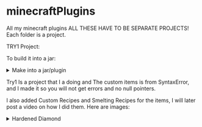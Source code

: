 # minecraftPlugins
All my minecraft plugins
ALL THESE HAVE TO BE SEPARATE PROJECTS! Each folder is a project.

TRY1 Project:

To build it into a jar:
<details close> 
   <summary>Make into a jar/plugin</summary>
   <a href=https://user-images.githubusercontent.com/78304954/150655726-7cbedf42-03e5-414b-b0cb-1e654becf87f.png> Building into a jar </a>
</details>

Try1 Is a project that I a doing and The custom items is from SyntaxError, and I made it so you will not get errors and no null pointers.

I also added Custom Recipes and Smelting Recipes for the items, I will later post a video on how I did them.
Here are images:
<details close>
  <summary>Hardened Diamond</summary>
  <p>Here is to craft a diamond for the specials, and it is shapeless </p>
  <a href=https://user-images.githubusercontent.com/78304954/150661077-d226444f-c533-42c7-bb73-c8ef9e08dc85.png>shapeless</a> <br>
   <a href=https://user-images.githubusercontent.com/78304954/150661198-9c187493-a3d2-45ff-9eee-2a11ba835c67.png>smelting USE NORMAL DIAMONDS!</a>
</details>

